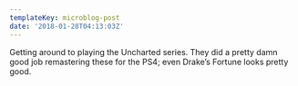 ```yaml
---
templateKey: microblog-post
date: '2018-01-28T04:13:03Z'
---
```


Getting around to playing the Uncharted series. They did a pretty damn good job remastering these for the PS4; even Drake’s Fortune looks pretty good.

